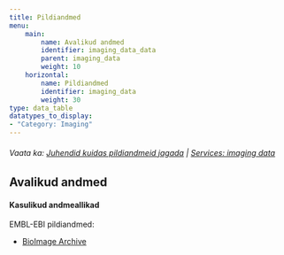 ```yaml
---
title: Pildiandmed
menu:
    main:
        name: Avalikud andmed
        identifier: imaging_data_data
        parent: imaging_data
        weight: 10
    horizontal:
        name: Pildiandmed
        identifier: imaging_data
        weight: 30
type: data_table
datatypes_to_display:
- "Category: Imaging"
---
```


###### Vaata ka: [Juhendid kuidas pildiandmeid jagada](../guidelines) | [Services: imaging data](../services)

## Avalikud andmed

#### Kasulikud andmeallikad

EMBL-EBI pildiandmed:

* [BioImage Archive](https://www.ebi.ac.uk/bioimage-archive/)
